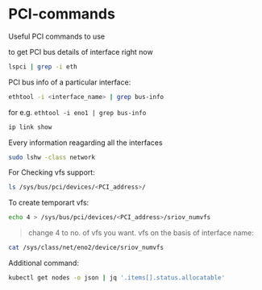 # PCI-commands
Useful PCI commands to use

to get PCI bus details of interface right now
```bash
lspci | grep -i eth
```
PCI bus info of a particular interface:
```bash
ethtool -i <interface_name> | grep bus-info
```
for e.g. `ethtool -i eno1 | grep bus-info`

```bash
ip link show
```

Every information reagarding all the interfaces
```bash
sudo lshw -class network
```

For Checking vfs support:
```bash
ls /sys/bus/pci/devices/<PCI_address>/
```

To create temporart vfs:

```bash
echo 4 > /sys/bus/pci/devices/<PCI_address>/sriov_numvfs
```
> change 4 to no. of vfs you want.
vfs on the basis of interface name:
```bash
cat /sys/class/net/eno2/device/sriov_numvfs
```
Additional command:
```bash
kubectl get nodes -o json | jq '.items[].status.allocatable'
```
